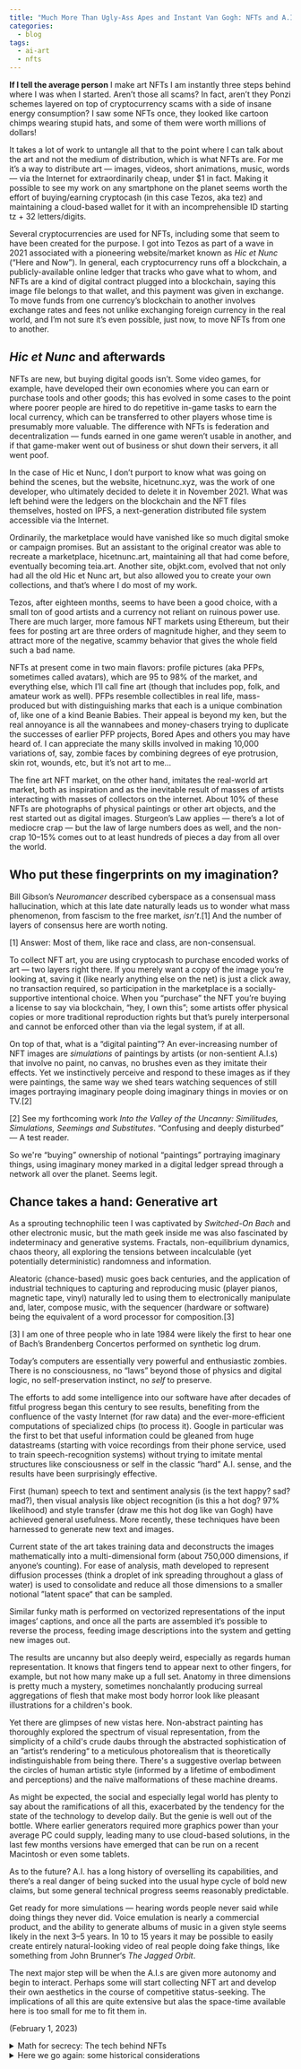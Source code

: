 ```yaml
---
title: "Much More Than Ugly-Ass Apes and Instant Van Gogh: NFTs and A.I. Art"
categories:
  - blog
tags:
  - ai-art
  - nfts
---
```


**If I tell the average person** I make art NFTs I am instantly three steps behind where I was when I started. Aren’t those all scams? In fact, aren’t they Ponzi schemes layered on top of cryptocurrency scams with a side of insane energy consumption? I saw some NFTs once, they looked like cartoon chimps wearing stupid hats, and some of them were worth millions of dollars!

It takes a lot of work to untangle all that to the point where I can talk about the art and not the medium of distribution, which is what NFTs are. For me it’s a way to distribute art — images, videos, short animations, music, words — via the Internet for extraordinarily cheap, under $1 in fact. Making it possible to see my work on any smartphone on the planet seems worth the effort of buying/earning cryptocash (in this case Tezos, aka tez) and maintaining a cloud-based wallet for it with an incomprehensible ID starting tz + 32 letters/digits.

Several cryptocurrencies are used for NFTs, including some that seem to have been created for the purpose. I got into Tezos as part of a wave in 2021 associated with a pioneering website/market known as *Hic et Nunc* (“Here and Now”). In general, each cryptocurrency runs off a blockchain, a publicly-available online ledger that tracks who gave what to whom, and NFTs are a kind of digital contract plugged into a blockchain, saying this image file belongs to that wallet, and this payment was given in exchange. To move funds from one currency’s blockchain to another involves exchange rates and fees not unlike exchanging foreign currency in the real world, and I’m not sure it’s even possible, just now, to move NFTs from one to another.

## *Hic et Nunc* and afterwards

NFTs are new, but buying digital goods isn’t. Some video games, for example, have developed their own economies where you can earn or purchase tools and other goods; this has evolved in some cases to the point where poorer people are hired to do repetitive in-game tasks to earn the local currency, which can be transferred to other players whose time is presumably more valuable. The difference with NFTs is federation and decentralization — funds earned in one game weren’t usable in another, and if that game-maker went out of business or shut down their servers, it all went poof.

In the case of Hic et Nunc, I don’t purport to know what was going on behind the scenes, but the website, hicetnunc.xyz, was the work of one developer, who ultimately decided to delete it in November 2021. What was left behind were the ledgers on the blockchain and the NFT files themselves, hosted on IPFS, a next-generation distributed file system accessible via the Internet.

Ordinarily, the marketplace would have vanished like so much digital smoke or campaign promises. But an assistant to the original creator was able to recreate a marketplace, hicetnunc.art, maintaining all that had come before, eventually becoming teia.art. Another site, objkt.com, evolved that not only had all the old Hic et Nunc art, but also allowed you to create your own collections, and that’s where I do most of my work.

Tezos, after eighteen months, seems to have been a good choice, with a small ton of good artists and a currency not reliant on ruinous power use. There are much larger, more famous NFT markets using Ethereum, but their fees for posting art are three orders of magnitude higher, and they seem to attract more of the negative, scammy behavior that gives the whole field such a bad name.

NFTs at present come in two main flavors: profile pictures (aka PFPs, sometimes called avatars), which are 95 to 98% of the market, and everything else, which I’ll call fine art (though that includes pop, folk, and amateur work as well). PFPs resemble collectibles in real life, mass-produced but with distinguishing marks that each is a unique combination of, like one of a kind Beanie Babies. Their appeal is beyond my ken, but the real annoyance is all the wannabees and money-chasers trying to duplicate the successes of earlier PFP projects, Bored Apes and others you may have heard of. I can appreciate the many skills involved in making 10,000 variations of, say, zombie faces by combining degrees of eye protrusion, skin rot, wounds, etc, but it’s not art to me...

The fine art NFT market, on the other hand, imitates the real-world art market, both as inspiration and as the inevitable result of masses of artists interacting with masses of collectors on the internet. About 10% of these NFTs are photographs of physical paintings or other art objects, and the rest started out as digital images. Sturgeon’s Law applies — there’s a lot of mediocre crap — but the law of large numbers does as well, and the non-crap 10–15% comes out to at least hundreds of pieces a day from all over the world.

## Who put these fingerprints on my imagination?

Bill Gibson’s *Neuromancer* described cyberspace as a consensual mass hallucination, which at this late date naturally leads us to wonder what mass phenomenon, from fascism to the free market, *isn’t*.[1] And the number of layers of consensus here are worth noting. 

[1] Answer: Most of them, like race and class, are non-consensual.

To collect NFT art, you are using cryptocash to purchase encoded works of art — two layers right there. If you merely want a copy of the image you’re looking at, saving it (like nearly anything else on the net) is just a click away, no transaction required, so participation in the marketplace is a socially-supportive intentional choice. When you “purchase” the NFT you’re buying a license to say via blockchain, “hey, I own this”; some artists offer physical copies or more traditional reproduction rights but that’s purely interpersonal and cannot be enforced other than via the legal system, if at all. 

On top of that, what is a “digital painting”? An ever-increasing number of NFT images are *simulations* of paintings by artists (or non-sentient A.I.s) that involve no paint, no canvas, no brushes even as they imitate their effects. Yet we instinctively perceive and respond to these images as if they were paintings, the same way we shed tears watching sequences of still images portraying imaginary people doing imaginary things in movies or on TV.[2]

[2] See my forthcoming work *Into the Valley of the Uncanny: Similitudes, Simulations, Seemings and Substitutes*. “Confusing and deeply disturbed” — A test reader.

So we're “buying” ownership of notional “paintings” portraying imaginary things, using imaginary money marked in a digital ledger spread through a network all over the planet. Seems legit.

## Chance takes a hand: Generative art

As a sprouting technophilic teen I was captivated by *Switched-On Bach* and other electronic music, but the math geek inside me was also fascinated by indeterminacy and generative systems. Fractals, non-equilibrium dynamics, chaos theory, all exploring the tensions between incalculable (yet potentially deterministic) randomness and information.

Aleatoric (chance-based) music goes back centuries, and the application of industrial techniques to capturing and reproducing music (player pianos, magnetic tape, vinyl) naturally led to using them to electronically manipulate and, later, compose music, with the sequencer (hardware or software) being the equivalent of a word processor for composition.[3]

[3] I am one of three people who in late 1984 were likely the first to hear one of Bach’s Brandenberg Concertos performed on synthetic log drum.

Today’s computers are essentially very powerful and enthusiastic zombies. There is no consciousness, no “laws” beyond those of physics and digital logic, no self-preservation instinct, no *self* to preserve. 

The efforts to add some intelligence into our software have after decades of fitful progress began this century to see results, benefiting from the confluence of the vasty Internet (for raw data) and the ever-more-efficient computations of specialized chips (to process it). Google in particular was the first to bet that useful information could be gleaned from huge datastreams (starting with voice recordings from their phone service, used to train speech-recognition systems) without trying to imitate mental structures like consciousness or self in the classic “hard” A.I. sense, and the results have been surprisingly effective.

First (human) speech to text and sentiment analysis (is the text happy? sad? mad?), then visual analysis like object recognition (is this a hot dog? 97% likelihood) and style transfer (draw me this hot dog like van Gogh) have achieved general usefulness. More recently, these techniques have been harnessed to generate new text and images. 

Current state of the art takes training data and deconstructs the images mathematically into a multi-dimensional form (about 750,000 dimensions, if anyone‘s counting). For ease of analysis, math developed to represent diffusion processes (think a droplet of ink spreading throughout a glass of water) is used to consolidate and reduce all those dimensions to a smaller notional ”latent space“ that can be sampled. 

Similar funky math is performed on vectorized representations of the input images‘ captions, and once all the parts are assembled it‘s possible to reverse the process, feeding image descriptions into the system and getting new images out.

The results are uncanny but also deeply weird, especially as regards human representation. It knows that fingers tend to appear next to other fingers, for example, but not how many make up a full set. Anatomy in three dimensions is pretty much a mystery, sometimes nonchalantly producing surreal aggregations of flesh that make most body horror look like pleasant illustrations for a children's book.

Yet there are glimpses of new vistas here. Non-abstract painting has thoroughly explored the spectrum of visual representation, from the simplicity of a child's crude daubs through the abstracted sophistication of an ”artist‘s rendering“ to a meticulous photorealism that is theoretically indistinguishable from being there. There's a suggestive overlap between the circles of human artistic style (informed by a lifetime of embodiment and perceptions) and the naïve malformations of these machine dreams.

As might be expected, the social and especially legal world has plenty to say about the ramifications of all this, exacerbated by the tendency for the state of the technology to develop daily. But the genie is well out of the bottle. Where earlier generators required more graphics power than your average PC could supply, leading many to use cloud-based solutions, in the last few months versions have emerged that can be run on a recent Macintosh or even some tablets.

As to the future? A.I. has a long history of overselling its capabilities, and there‘s a real danger of being sucked into the usual hype cycle of bold new claims, but some general  technical progress seems reasonably predictable. 

Get ready for more simulations — hearing words people never said while doing things they never did. Voice emulation is nearly a commercial product, and the ability to generate albums of music in a given style seems likely in the next 3–5 years. In 10 to 15 years it may be possible to easily create entirely natural-looking video of real people doing fake things, like something from John Brunner‘s *The Jagged Orbit*. 

The next major step will be when the A.I.s are given more autonomy and begin to interact. Perhaps some will start collecting NFT art and develop their own aesthetics in the course of competitive status-seeking. The implications of all this are quite extensive but alas the space-time available here is too small for me to fit them in.

(February 1, 2023)

<details>

<summary>Math for secrecy: The tech behind NFTs</summary>
## Math for secrecy: The tech behind NFTs

Much of the challenge of getting one’s head around NFTs comes from its being the combination, or collision, of multiple emerging technologies. 

We start with *cryptography*, which is hardly emerging, it’s true — everybody knows it’s the basis of private communication on the Internet. If your order for a pillow wasn’t encoded into what ideally looks like random gibberish, everyone who saw the message would know what you were buying (complete with payment details) and, worse, could change it into an order for three million chopsticks without leaving a trace.

Encoding data is useful not only for secrecy, but for identification. A password, a fingerprint or face image — all are encoded and compared to an encoded “original”. Sophisticated cryptography makes it so there's nothing to read on your smartphone but gibberish without that key; erase it, and without the backing of a nation–state or major corporation you’ve effectively returned it to random chaos. A variation of that technique allows us to encode individual files so our key is necessary to see the contents.

Next, there’s *cryptocurrency and blockchains* — digital alternatives to cash and centralized economies, based on predefined mathematical scarcities and a ton of number-crunching. Transactions are basically anonymous (though accessible via the public blockchain). As the recent crash in value reminds us, cryptocurrency is rarely a viable investment if you’re expecting to buy some and let it sit and accumulate. As an experiment I earned $15 of Bitcoin a year ago, last I checked it was worth $5. 

Cryptocash is better thought of as a medium of digital exchange, not speculation. You and others have agreed to use it; the value goes up, the value goes down, and eventually you change it into cash. 

Then there’s *“smart” contracts* — ways of encoding legal obligations into bits and (hopefully) enforce them without requiring lawyers and courts for action. Its ideal is the copy protection on DVDs and BluRay discs, where the strictures are automatically applied via technology; a world where all the media around you — photos in frames, media on screens, books on your phone — knows who you are and if you’re authorized to view it (and maybe cough up some service fee).

Combining the above enables the creation of *NFTs*, non-fungible tokens (as opposed to fungible cryptocash tokens — one Tezos or Ethercoin is indistinguishable from another). We take a file — could be an image, animation, video, text, music — and encode it with a smart contract, resulting in an OBJKT file that we can upload to a marketplace such as Teia, Objkt.com, or many others. The contract includes metadata like title, artist name, description, the total number of copies in the edition, a resale royalty percentage and a wallet or wallets to whom it should be paid. 

At this point the artwork has been “minted” and can be seen online, but no price has been set. From here the creator can set the price, accept offers, or start various kinds of auctions, depending on the platform they minted on and its features.

</details>

<details>

<summary>Here we go again: some historical considerations</summary>

## Here we go again: some historical considerations

The world is wide and vasty, and while history never quite repeats, it does rhyme. A.I.-assisted art may be new, but most if not all of the issues it raises echo previous developments in art and technology, not least of which is the fundamental question, is it art?

Is photography art? I happen to think so, and you may too, but there are those for whom it is still debatable. The Romantic notion of art that we all grew up with, where the artist’s devotion is to The Work to the exclusion of all else (society, sanity, comfort, bodily safety, etc), often includes a narrative flow of striving and near-total effort that usually ends in tragic loss, a narrative that’s undermined when the artist can “merely” click a button to make a piece of art. If substantial physical effort is a requirement of “real” art, then photography doesn’t make the cut, and any real art that relies on photography as an aid is deeply suspect as well.

Still, A.I. art can’t be art because the A.I. doesn’t know what it’s doing, right? You can’t make art without *trying* to make art, and the A.I. has no consciousness of what art is, much less any intention. Yet Marcel Duchamp, over a hundred years ago, created his “readymades” (of which the upside-down urinal is perhaps the most notorious) from already-manufactured objects, objects mass-produced by people who never thought they were making art. The objects “became” art when the artist signed them and placed them in the context of art.

Surely, though, art requires an artist to make it. But in John Cage’s seminal work *4'33"* the performer sits at the piano without playing it, and as the audience listens all the accidental and unintended sounds (squeaks, coughs, air movement) in the concert hall become the piece. Perhaps the ultimate indispensable element of a work of art is someone to *experience* it as art, to perceive and consider their response.

A.I. art does raise some novel issues. For one thing, there’s a moral and quasi-legal controversy concerning the millions of images (with captions) scraped from the web that are used to train the networks, most (if not all) gathered without the permission of their creators. Moreover, prompts often reference particular artists in order to imitate their styles. Personally, I think it’s crass to use a single artist, especially a living one, in one’s prompts, notwithstanding the tendency for some systems to spit up a pastiche of van Gogh‘s Starry Night whenever ”starry“ and ”night“ coincide. 

There’s also the question of copyright. Images can only be copyrighted by humans (including, alas, corporations), and images by non-humans, including that famous monkey selfie, cannot (though the guy who gave the camera to the monkey is happy to take your money as if it were). Current law says A.I.s can’t get copyrights or patents, and it seems unlikely that that will change for some time. This leaves the ability to copyright A.I.-assisted art somewhat indeterminate; what amount of human interaction with the results of a generative process is sufficient for the human to be considered its creator?

</details>
